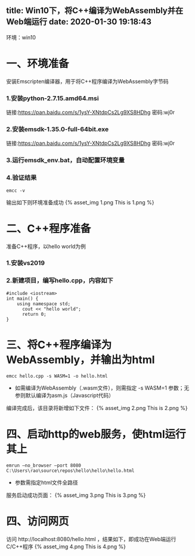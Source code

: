 title: Win10下，将C++编译为WebAssembly并在Web端运行
date: 2020-01-30 19:18:43
---
环境：win10
 
# 一、环境准备
安装Emscripten编译器，用于将C++程序编译为WebAssembly字节码

### 1.安装python-2.7.15.amd64.msi
链接:https://pan.baidu.com/s/1ysY-XNtdpCs2Lg9XS8HDhg  密码:wj0r

### 2.安装emsdk-1.35.0-full-64bit.exe
<!--more-->
链接:https://pan.baidu.com/s/1ysY-XNtdpCs2Lg9XS8HDhg  密码:wj0r

### 3.运行emsdk_env.bat，自动配置环境变量
### 4.验证结果 
```
emcc -v
```

输出如下则环境准备成功
{% asset_img 1.png This is 1.png %}


# 二、C++程序准备
准备C++程序，以hello world为例

### 1.安装vs2019

### 2.新建项目，编写hello.cpp，内容如下

```
#include <iostream>
int main() {
    using namespace std;
	  cout << "hello world";
	  return 0;
}
```

# 三、将C++程序编译为WebAssembly，并输出为html
```
emcc hello.cpp -s WASM=1 -o hello.html
```

* 如需编译为WebAssembly（.wasm文件），则需指定 -s WASM=1 参数；无参则默认编译为asm.js（Javascript代码）

编译完成后，该目录将新增如下文件：
{% asset_img 2.png This is 2.png %}

# 四、启动http的web服务，使html运行其上
```
emrun —no_browser —port 8080 C:\Users\rao\source\repos\hello\hello\hello.html
```
 
* 参数需指定html文件全路径

服务启动成功页面：
{% asset_img 3.png This is 3.png %}

# 四、访问网页
访问 http://localhost:8080/hello.html ，结果如下，即成功在Web端运行C/C++程序
{% asset_img 4.png This is 4.png %}